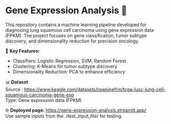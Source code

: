 # Gene Expression Analysis 🧬

This repository contains a machine learning pipeline developed for diagnosing lung squamous cell carcinoma using gene expression data (FPKM). The project focuses on gene classification, tumor subtype discovery, and dimensionality reduction for precision oncology.  

🚀 **Key Features:**
* Classifiers: Logistic Regression, SVM, Random Forest
* Clustering: K-Means for tumor subtype discovery
* Dimensionality Reduction: PCA to enhance efficiency

📊 **Dataset**  
Source : https://www.kaggle.com/datasets/noepinefrin/tcga-lusc-lung-cell-squamous-carcinoma-gene-exp  
Type: Gene expression data (FPKM)  

🌐 **Deployed page:** https://gene-expression-analysis.streamlit.app/  
Use sample inputs from the ./test_input_file/ for testing.
